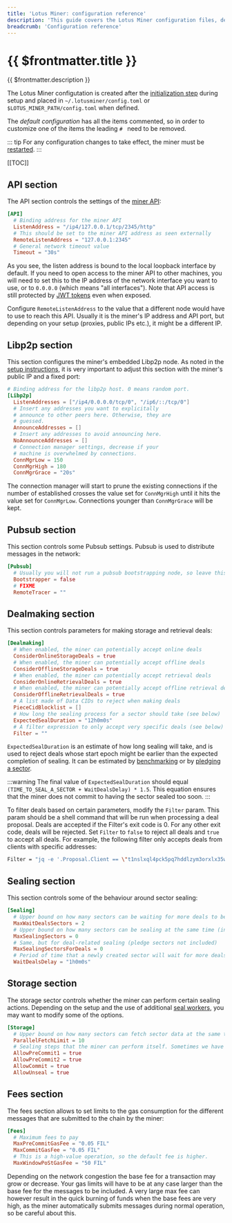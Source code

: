 ```yaml
---
title: 'Lotus Miner: configuration reference'
description: 'This guide covers the Lotus Miner configuration files, detailing the meaning of the options contained in them.'
breadcrumb: 'Configuration reference'
---
```


# {{ $frontmatter.title }}

{{ $frontmatter.description }}

The Lotus Miner configutation is created after the [initialization step](miner-setup.md) during setup and placed in `~/.lotusminer/config.toml` or `$LOTUS_MINER_PATH/config.toml` when defined.

The _default configuration_ has all the items commented, so in order to customize one of the items the leading `# ` need to be removed.

::: tip
For any configuration changes to take effect, the miner must be [restarted](miner-lifecycle.md).
:::

[[TOC]]

## API section

The API section controls the settings of the [miner API](../../reference/lotus-api.md):

```toml
[API]
  # Binding address for the miner API
  ListenAddress = "/ip4/127.0.0.1/tcp/2345/http"
  # This should be set to the miner API address as seen externally
  RemoteListenAddress = "127.0.0.1:2345"
  # General network timeout value
  Timeout = "30s"
```

As you see, the listen address is bound to the local loopback interface by default. If you need to open access to the miner API to other machines, you will need to set this to the IP address of the network interface you want to use, or to `0.0.0.0` (which means "all interfaces"). Note that API access is still protected by [JWT tokens](../../build/lotus/api-token-generation.md) even when exposed.

Configure `RemoteListenAddress` to the value that a different node would have to use to reach this API. Usually it is the miner's IP address and API port, but depending on your setup (proxies, public IPs etc.), it might be a different IP.

## Libp2p section

This section configures the miner's embedded Libp2p node. As noted in the [setup instructions](miner-setup.md#connectivity-to-the-miner), it is very important to adjust this section with the miner's public IP and a fixed port:

```toml
# Binding address for the libp2p host. 0 means random port.
[Libp2p]
  ListenAddresses = ["/ip4/0.0.0.0/tcp/0", "/ip6/::/tcp/0"]
  # Insert any addresses you want to explicitally
  # announce to other peers here. Otherwise, they are
  # guessed.
  AnnounceAddresses = []
  # Insert any addresses to avoid announcing here.
  NoAnnounceAddresses = []
  # Connection manager settings, decrease if your
  # machine is overwhelmed by connections.
  ConnMgrLow = 150
  ConnMgrHigh = 180
  ConnMgrGrace = "20s"
```

The connection manager will start to prune the existing connections if the number of established crosses the value set for `ConnMgrHigh` until it hits the value set for `ConnMgrLow`. Connections younger than `ConnMgrGrace` will be kept.

## Pubsub section

This section controls some Pubsub settings. Pubsub is used to distribute messages in the network:

```toml
[Pubsub]
  # Usually you will not run a pubsub bootstrapping node, so leave this as false
  Bootstrapper = false
  # FIXME
  RemoteTracer = ""
```

## Dealmaking section

This section controls parameters for making storage and retrieval deals:

```toml
[Dealmaking]
  # When enabled, the miner can potentially accept online deals
  ConsiderOnlineStorageDeals = true
  # When enabled, the miner can potentially accept offline deals
  ConsiderOfflineStorageDeals = true
  # When enabled, the miner can potentially accept retrieval deals
  ConsiderOnlineRetrievalDeals = true
  # When enabled, the miner can potentially accept offline retrieval deals
  ConsiderOfflineRetrievalDeals = true
  # A list made of Data CIDs to reject when making deals
  PieceCidBlocklist = []
  # How long the sealing process for a sector should take (see below)
  ExpectedSealDuration = "12h0m0s"
  # A filter expression to only accept very specific deals (see below)
  Filter = ""
```

`ExpectedSealDuration` is an estimate of how long sealing will take, and is used to reject deals whose start epoch might be earlier than the expected completion of sealing. It can be estimated by [benchmarking](benchmarks.md) or by [pledging a sector](sector-pledging.md).

:::warning
The final value of `ExpectedSealDuration` should equal `(TIME_TO_SEAL_A_SECTOR + WaitDealsDelay) * 1.5`. This equation ensures that the miner does not commit to having the sector sealed too soon.
:::

To filter deals based on certain parameters, modify the `Filter` param. This param should be a shell command that will be run when processing a deal proposal. Deals are accepted if the Filter's exit code is 0. For any other exit code, deals will be rejected. Set `Filter` to `false` to reject all deals and `true` to accept all deals. For example, the following filter only accepts deals from clients with specific addresses:

```sh
Filter = "jq -e '.Proposal.Client == \"t1nslxql4pck5pq7hddlzym3orxlx35wkepzjkm3i\" or .Proposal.Client == \"t1stghxhdp2w53dym2nz2jtbpk6ccd4l2lxgmezlq\" or .Proposal.Client == \"t1mcr5xkgv4jdl3rnz77outn6xbmygb55vdejgbfi\" or .Proposal.Client == \"t1qiqdbbmrdalbntnuapriirduvxu5ltsc5mhy7si\" '"
```

## Sealing section

This section controls some of the behaviour around sector sealing:

```toml
[Sealing]
  # Upper bound on how many sectors can be waiting for more deals to be packed in it before it begins sealing at any given time.
  MaxWaitDealsSectors = 2
  # Upper bound on how many sectors can be sealing at the same time (including pledges)
  MaxSealingSectors = 0
  # Same, but for deal-related sealing (pledge sectors not included)
  MaxSealingSectorsForDeals = 0
  # Period of time that a newly created sector will wait for more deals to be packed in to before it starts to seal.
  WaitDealsDelay = "1h0m0s"
```

## Storage section

The storage sector controls whether the miner can perform certain sealing actions. Depending on the setup and the use of additional [seal workers](seal-workers.md), you may want to modify some of the options.

```toml
[Storage]
  # Upper bound on how many sectors can fetch sector data at the same time
  ParallelFetchLimit = 10
  # Sealing steps that the miner can perform itself. Sometimes we have a dedicated seal worker to do them and do not want the miner to commit any resources for this.
  AllowPreCommit1 = true
  AllowPreCommit2 = true
  AllowCommit = true
  AllowUnseal = true
```

## Fees section

The fees section allows to set limits to the gas consumption for the different messages that are submitted to the chain by the miner:

```toml
[Fees]
  # Maximum fees to pay
  MaxPreCommitGasFee = "0.05 FIL"
  MaxCommitGasFee = "0.05 FIL"
  # This is a high-value operation, so the default fee is higher.
  MaxWindowPoStGasFee = "50 FIL"
```

Depending on the network congestion the base fee for a transaction may grow or decrease. Your gas limits will have to be at any case larger than the base fee for the messages to be included. A very large max fee can however result in the quick burning of funds when the base fees are very high, as the miner automatically submits messages during normal operation, so be careful about this.
